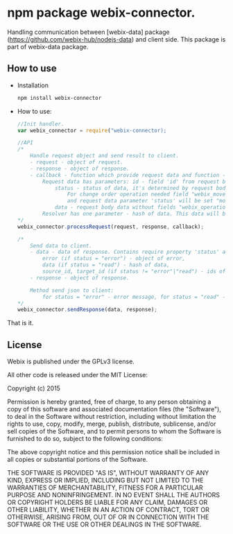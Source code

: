 npm package webix-connector.
================================

Handling communication between [webix-data] package (https://github.com/webix-hub/nodejs-data) and client side.
This package is part of webix-data package.

How to use
-----------

- Installation

    ```sh
    npm install webix-connector
    ```

- How to use:

    ```js
    //Init handler.
    var webix_connector = require("webix-connector);

    //API
    /*
        Handle request object and send result to client.
        - request - object of request.
        - response - object of response.
        - callback - function which provide request data and function - resolver.
            Request data has parameters: id - field 'id' from request body,
                status - status of data, it's determined by request body field "webix_operation" else set "read".
                    For change order operation needed field "webix_move_id" from request body with id of data,
                    and request data parameter 'status' will be set "move".
                data - request body data without fields "webix_operation" and "id".
            Resolver has one parameter - hash of data. This data will be send to client.
    */
    webix_connector.processRequest(request, response, callback);

    /*
        Send data to client.
        - data - data of response. Contains require property 'status' and optional properties:
            error (if status = "error") - object of error,
            data (if status = "read") - hash of data,
            source_id, target_id (if status != "error"|"read") - ids of handled data.
        - response - object of response.

        Method send json to client:
            for status = "error" - error message, for status = "read" - data, for other - object like {id: data.source_id, newid: data.target_id, status: "success"}
    */
    webix_connector.sendResponse(data, response);
    ```

That is it.

License
----------

Webix is published under the GPLv3 license.

All other code is released under the MIT License:

Copyright (c) 2015

Permission is hereby granted, free of charge, to any person obtaining a copy
of this software and associated documentation files (the "Software"), to deal
in the Software without restriction, including without limitation the rights
to use, copy, modify, merge, publish, distribute, sublicense, and/or sell
copies of the Software, and to permit persons to whom the Software is
furnished to do so, subject to the following conditions:

The above copyright notice and this permission notice shall be included in
all copies or substantial portions of the Software.

THE SOFTWARE IS PROVIDED "AS IS", WITHOUT WARRANTY OF ANY KIND, EXPRESS OR
IMPLIED, INCLUDING BUT NOT LIMITED TO THE WARRANTIES OF MERCHANTABILITY,
FITNESS FOR A PARTICULAR PURPOSE AND NONINFRINGEMENT. IN NO EVENT SHALL THE
AUTHORS OR COPYRIGHT HOLDERS BE LIABLE FOR ANY CLAIM, DAMAGES OR OTHER
LIABILITY, WHETHER IN AN ACTION OF CONTRACT, TORT OR OTHERWISE, ARISING FROM,
OUT OF OR IN CONNECTION WITH THE SOFTWARE OR THE USE OR OTHER DEALINGS IN
THE SOFTWARE.